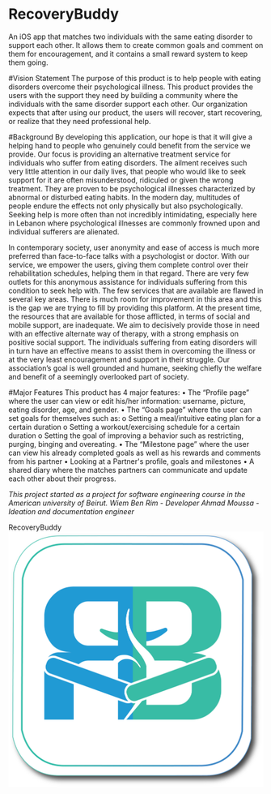 # RecoveryBuddy
An iOS app that matches two individuals with the same eating disorder to support each other. It allows them to create common goals and comment on them for encouragement, and it contains a small reward system to keep them going. 

#Vision Statement
The purpose of this product is to help people with eating disorders overcome their psychological illness. This product provides the users with the support they need by building a community where the individuals with the same disorder support each other. Our organization expects that after using our product, the users will recover, start recovering, or realize that they need professional help.

#Background
By developing this application, our hope is that it will give a helping hand to people who genuinely could benefit from the service we provide. Our focus is providing an alternative treatment service for individuals who suffer from eating disorders. The ailment receives such very little attention in our daily lives, that people who would like to seek support for it are often misunderstood, ridiculed or given the wrong treatment. They are proven to be psychological illnesses characterized by abnormal or disturbed eating habits.
In the modern day, multitudes of people endure the effects not only physically but also psychologically. Seeking help is more often than not incredibly intimidating, especially here in Lebanon where psychological illnesses are commonly frowned upon and individual sufferers are alienated. 


In contemporary society, user anonymity and ease of access is much more preferred than face-to-face talks with a psychologist or doctor. With our service, we empower the users, giving them complete control over their rehabilitation schedules, helping them in that regard. There are very few outlets for this anonymous assistance for individuals suffering from this condition to seek help with. The few services that are available are flawed in several key areas. There is much room for improvement in this area and this is the gap we are trying to fill by providing this platform.
At the present time, the resources that are available for those afflicted, in terms of social and mobile support, are inadequate. We aim to decisively provide those in need with an effective alternate way of therapy, with a strong emphasis on positive social support. The individuals suffering from eating disorders will in turn have an effective means to assist them in overcoming the illness or at the very least encouragement and support in their struggle. Our association’s goal is well grounded and humane, seeking chiefly the welfare and benefit of a seemingly overlooked part of society.

#Major Features
This product has 4 major features:
•	The “Profile page” where the user can view or edit his/her information: username, picture, eating disorder, age, and gender.
•	The “Goals page” where the user can set goals for themselves such as:
o	Setting a meal/intuitive eating plan for a certain duration
o	Setting a workout/exercising schedule for a certain duration
o	Setting the goal of improving a behavior such as restricting, purging, binging and overeating.
•	The “Milestone page” where the user can view his already completed goals as well as his rewards and comments from his partner
•	Looking at a Partner's profile, goals and milestones
• A shared diary where the matches partners can communicate and update each other about their progress.

*This project started as a project for software engineering course in the American university of Beirut. 
Wiem Ben Rim - Developer 
Ahmad Moussa - Ideation and documentation engineer*

RecoveryBuddy ![alt tag](https://raw.githubusercontent.com/PhaelIshall/RecoveryBuddy/master/RB%232%20(1).png)
